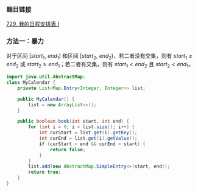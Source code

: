 ### 题目链接
[729. 我的日程安排表 I](https://leetcode.cn/problems/my-calendar-i)

### 方法一：暴力
对于区间 $[start_{1}, \ end_{1})$ 和区间 $[start_{2}, \ end_{2})$，若二者没有交集，则有 $start_{1} \geq end_{2}$ 或 $start_{2} \geq end_{1}$；若二者有交集，则有 $start_{1} < end_{2}$ 且 $start_{2} < end_{1}$。

```Java
import java.util.AbstractMap;
class MyCalendar {
    private List<Map.Entry<Integer, Integer>> list;

    public MyCalendar() {
        list = new ArrayList<>();
    }

    public boolean book(int start, int end) {
        for (int i = 0; i < list.size(); i++) {
            int curStart = list.get(i).getKey();
            int curEnd = list.get(i).getValue();
            if (curStart < end && curEnd > start) {
                return false;
            }
        }
        list.add(new AbstractMap.SimpleEntry<>(start, end));
        return true;
    }
}
```